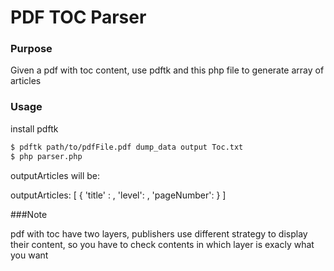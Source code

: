 PDF TOC Parser
=========

### Purpose

Given a pdf with toc content, use pdftk and this php file to generate array of articles

### Usage 

install pdftk

~~~sh
$ pdftk path/to/pdfFile.pdf dump_data output Toc.txt
$ php parser.php

~~~

outputArticles will be:

outputArticles: [
  {
    'title' : 
    , 'level':
    , 'pageNumber':
  }
]

###Note

pdf with toc have two layers, publishers use different strategy to display their content, so you have to check contents in which layer is exacly what you want
